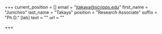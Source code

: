 +++
current_position = []
email = "jtakaya@scripps.edu"
first_name = "Junichiro"
last_name = "Takaya"
position = "Research Associate"
suffix = "Ph.D."
[lab]
text = ""
url = ""

+++
